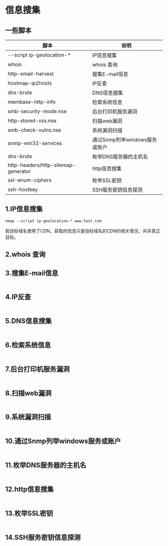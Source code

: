 #  信息搜集

## 一些脚本

|脚本|说明|
|----|----|
|--script ip-geolocation-*|IP信息搜集|
|whois|whois 查询|
|http-email-harvest|搜集E-mail信息|
|hostmap-ip2hosts|IP反查|
|dns-brute|DNS信息搜集|
|membase-http-info|检索系统信息|
|smb-security-mode.nse|后台打印机服务漏洞|
|http-stored-xss.nse|扫描web漏洞|
|smb-check-vulns.nse|系统漏洞扫描|
|snmp-win32-services|通过Snmp列举windows服务或账户|
|dns-brute|枚举DNS服务器的主机名|
|http-headers/http-sitemap-generator|http信息搜集|
|ssl-enum-ciphers|枚举SSL密钥|
|ssh-hostkey|SSH服务密钥信息探测|


## 1.IP信息搜集

```
nmap --script ip-geolocation-* www.test.com
```

若目标域名使用了CDN，获取的信息只是目标域名的CDN的相关情况，并非真正目标。

## 2.whois 查询

## 3.搜集E-mail信息

```
```

## 4.IP反查

```
```

## 5.DNS信息搜集

```
```

## 6.检索系统信息

```
```

## 7.后台打印机服务漏洞

```
```

## 8.扫描web漏洞

```
```

## 9.系统漏洞扫描

```
```

## 10.通过Snmp列举windows服务或账户

```
```

## 11.枚举DNS服务器的主机名

```
```

## 12.http信息搜集

```
```

## 13.枚举SSL密钥

```
```

## 14.SSH服务密钥信息探测

```
```
